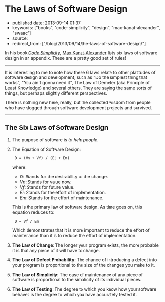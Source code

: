 # The Laws of Software Design

- published date: 2013-09-14 01:37
- keywords: ["books", "code-simplicity", "design", "max-kanat-alexander", "swaac"]
- source: 
- redirect_from: ["/blog/2013/09/14/the-laws-of-software-design/"]


In his book
[_Code&nbsp;Simplicity_](http://www.goodreads.com/book/show/13234063-code-simplicity),
[Max&nbsp;Kanat-Alexander](http://www.goodreads.com/mkanat) lists six laws
of software design in an appendix. These are a pretty good set of
rules!

<!--more-->

*******

It is interesting to me to note how these 6 laws relate to other
platitudes of software design and development, such as "Do the
simplest thing that works", "You ain't gonna need it", The Law of
Demeter (aka Principle of Least Knowledge) and several others. They
are saying the same sorts of things, but perhaps slightly different
perspectives.

There is nothing new here, really, but the collected wisdom from
people who have slogged through software development projects and
survived.

*******

## The Six Laws of Software Design

1. The purpose of software is _to help people_.

2. The Equation of Software Design:

        D = (Vn + Vf) / (Ei + Em)

    where:

    * *D*:  Stands for the desirability of the change.
    * *Vn*: Stands for value now.
    * *Vf*: Stands for future value.
    * *Ei*: Stands for the effort of implementation.
    * *Em*: Stands for the effort of maintenance.

    This is the primary law of software design. As time goes on, this
    equation reduces to: 

        D = Vf / Em 

    Which demonstrates that it is more important to reduce the effort
    of maintenance than it is to reduce the effort of implementation. 

3. **The Law of Change**: The longer your program exists, the more
probable it is that any piece of it will have to change. 

4. **The Law of Defect Probability**: The chance of introducing a
defect into your program is proportional to the size of the changes
you make to it. 

5. **The Law of Simplicity**: The ease of maintenance of any piece of
software is proportional to the simplicity of its individual pieces. 

6. **The Law of Testing**: The degree to which you know how your
software behaves is the degree to which you have accurately tested
it. 
